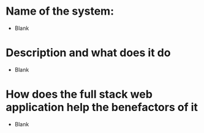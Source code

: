 # Name of the system: 
- Blank
# Description and what does it do
- Blank
# How does the full stack web application help the benefactors of it
- Blank
